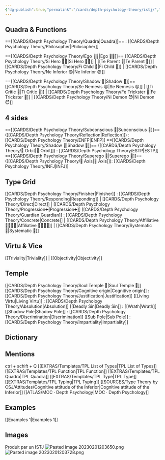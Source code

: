 ```yaml
---
{"dg-publish":true,"permalink":"/cards/depth-psychology-theory/istj/","created":"2023-01-05T13:44:15.646+01:00","updated":"2023-04-08T11:35:35.409+02:00"}
---
```



## Quadra & Functions

==[[CARDS/Depth Psychology Theory/Quadra\|Quadra]]== : [[CARDS/Depth Psychology Theory/Philosopher\|Philosopher]] 

==[[CARDS/Depth Psychology Theory/Ego 🙋‍♂️\|Ego 🙋‍♂️]]==
[[CARDS/Depth Psychology Theory/Si Hero 🦸‍♂️\|Si Hero 🦸‍♂️]] | [[Te Parent 🤨\|Te Parent 🤨]] | [[CARDS/Depth Psychology Theory/Fi Child 🧒\|Fi Child 🧒]] | [[CARDS/Depth Psychology Theory/Ne Inferior 😨\|Ne Inferior 😨]]

==[[CARDS/Depth Psychology Theory/Shadow 👤\|Shadow 👤]]== 
[[CARDS/Depth Psychology Theory/Se Nemesis 😟\|Se Nemesis 😟]] | [[Ti Critic 🤔\|Ti Critic 🤔]] | [[CARDS/Depth Psychology Theory/Fe Trickster 🤡\|Fe Trickster 🤡]] | [[CARDS/Depth Psychology Theory/Ni Demon 😈\|Ni Demon 😈]]

## 4 sides  
==[[CARDS/Depth Psychology Theory/Subconscious 🤸\|Subconscious 🤸]]== ([[CARDS/Depth Psychology Theory/Reflection\|Reflection]]) : [[CARDS/Depth Psychology Theory/ENFP\|ENFP]]
==[[CARDS/Depth Psychology Theory/Shadow 👤\|Shadow 👤]]== ([[CARDS/Depth Psychology Theory/🔄 Orbit\|🔄 Orbit]]) : [[CARDS/Depth Psychology Theory/ESTP\|ESTP]]
==[[CARDS/Depth Psychology Theory/Superego 👹\|Superego 👹]]== ([[CARDS/Depth Psychology Theory/🧲 Axis\|🧲 Axis]]):   [[CARDS/Depth Psychology Theory/INFJ\|INFJ]]

## Type Grid 
[[CARDS/Depth Psychology Theory/Finisher\|Finisher]] : [[CARDS/Depth Psychology Theory/Responding\|Responding]] | [[CARDS/Depth Psychology Theory/Direct\|Direct]] | [[CARDS/Depth Psychology Theory/Progression➕\|Progression➕]]
[[CARDS/Depth Psychology Theory/Guardian\|Guardian]]  : [[CARDS/Depth Psychology Theory/Concrete\|Concrete]] | [[CARDS/Depth Psychology Theory/Affiliative 👨‍👩‍👧‍👦\|Affiliative 👨‍👩‍👧‍👦]] | [[CARDS/Depth Psychology Theory/Systematic 🔧\|Systematic 🔧]] 

## Virtu & Vice
[[Triviality\|Triviality]] |  [[Objectivity\|Objectivity]]
 
## Temple 
[[CARDS/Depth Psychology Theory/Soul Temple 👥\|Soul Temple 👥]]
[[CARDS/Depth Psychology Theory/Cognitive origin\|Cognitive origin]] : [[CARDS/Depth Psychology Theory/Justification\|Justification]]
[[Living Virtu\|Living Virtu]] : [[CARDS/Depth Psychology Theory/Absolution\|Absolution]]
[[Deadly Sin\|Deadly Sin]] : [[Wrath\|Wrath]]
[[Shadow Pole\|Shadow Pole]] : [[CARDS/Depth Psychology Theory/Discrimination\|Discrimination]]
[[Sub Pole\|Sub Pole]] : [[CARDS/Depth Psychology Theory/Impartiality\|Impartiality]]

## Dictionary


## Mentions 
ctrl + schift + Q
[[EXTRAS/Templates/TPL List of Types\|TPL List of Types]]
[[EXTRAS/Templates/TPL Function\|TPL Function]]
[[EXTRAS/Templates/TPL Quadra\|TPL Quadra]]
[[EXTRAS/Templates/TPL Type\|TPL Type]]
[[EXTRAS/Templates/TPL Typing\|TPL Typing]]
[[SOURCES/Type Theory by CSJ/Attitudes/Cognitive attitude of the Inferior\|Cognitive attitude of the Inferior]]
[[ATLAS/MOC · Depth Psychology\|MOC · Depth Psychology]]

## Examples 
[[Examples 1\|Examples 1]] 


## Images
Produit par un ISTJ 
![Pasted image 20230201203650.png](/img/user/EXTRAS/Images/Pasted%20image%2020230201203650.png)
![Pasted image 20230201203728.png](/img/user/EXTRAS/Images/Pasted%20image%2020230201203728.png)
